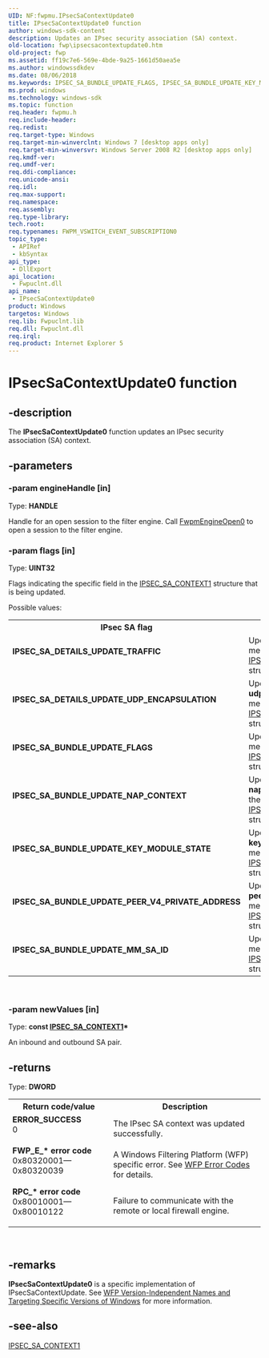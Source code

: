 ```yaml
---
UID: NF:fwpmu.IPsecSaContextUpdate0
title: IPsecSaContextUpdate0 function
author: windows-sdk-content
description: Updates an IPsec security association (SA) context.
old-location: fwp\ipsecsacontextupdate0.htm
old-project: fwp
ms.assetid: ff19c7e6-569e-4bde-9a25-1661d50aea5e
ms.author: windowssdkdev
ms.date: 08/06/2018
ms.keywords: IPSEC_SA_BUNDLE_UPDATE_FLAGS, IPSEC_SA_BUNDLE_UPDATE_KEY_MODULE_STATE, IPSEC_SA_BUNDLE_UPDATE_MM_SA_ID, IPSEC_SA_BUNDLE_UPDATE_NAP_CONTEXT, IPSEC_SA_BUNDLE_UPDATE_PEER_V4_PRIVATE_ADDRESS, IPSEC_SA_DETAILS_UPDATE_TRAFFIC, IPSEC_SA_DETAILS_UPDATE_UDP_ENCAPSULATION, IPsecSaContextUpdate0, IPsecSaContextUpdate0 function [Filtering], fwp.ipsecsacontextupdate0, fwpmu/IPsecSaContextUpdate0
ms.prod: windows
ms.technology: windows-sdk
ms.topic: function
req.header: fwpmu.h
req.include-header: 
req.redist: 
req.target-type: Windows
req.target-min-winverclnt: Windows 7 [desktop apps only]
req.target-min-winversvr: Windows Server 2008 R2 [desktop apps only]
req.kmdf-ver: 
req.umdf-ver: 
req.ddi-compliance: 
req.unicode-ansi: 
req.idl: 
req.max-support: 
req.namespace: 
req.assembly: 
req.type-library: 
tech.root: 
req.typenames: FWPM_VSWITCH_EVENT_SUBSCRIPTION0
topic_type:
 - APIRef
 - kbSyntax
api_type:
 - DllExport
api_location:
 - Fwpuclnt.dll
api_name:
 - IPsecSaContextUpdate0
product: Windows
targetos: Windows
req.lib: Fwpuclnt.lib
req.dll: Fwpuclnt.dll
req.irql: 
req.product: Internet Explorer 5
---
```


# IPsecSaContextUpdate0 function


## -description


The <b>IPsecSaContextUpdate0</b> function updates an IPsec security association (SA) context.


## -parameters




### -param engineHandle [in]

Type: <b>HANDLE</b>

Handle for an open session to the filter engine. Call <a href="https://msdn.microsoft.com/5165f219-f3e0-4e84-915b-75912aab02b7">FwpmEngineOpen0</a> to open a session to the filter engine.


### -param flags [in]

Type: <b>UINT32</b>

Flags indicating the specific field in the <a href="https://msdn.microsoft.com/a3e210a7-cd3a-42fc-b3a0-7df9ad6778af">IPSEC_SA_CONTEXT1</a> structure that is being updated.

Possible values:

<table>
<tr>
<th>IPsec SA flag</th>
<th>Meaning</th>
</tr>
<tr>
<td width="40%"><a id="IPSEC_SA_DETAILS_UPDATE_TRAFFIC"></a><a id="ipsec_sa_details_update_traffic"></a><dl>
<dt><b>IPSEC_SA_DETAILS_UPDATE_TRAFFIC</b></dt>
</dl>
</td>
<td width="60%">
Updates the <b>traffic</b> member of the <a href="https://msdn.microsoft.com/257e7ac0-9cb4-45aa-b7e5-107bb3483ab9">IPSEC_SA_DETAILS1</a> structure.

</td>
</tr>
<tr>
<td width="40%"><a id="IPSEC_SA_DETAILS_UPDATE_UDP_ENCAPSULATION"></a><a id="ipsec_sa_details_update_udp_encapsulation"></a><dl>
<dt><b>IPSEC_SA_DETAILS_UPDATE_UDP_ENCAPSULATION</b></dt>
</dl>
</td>
<td width="60%">
Updates the <b>udpEncapsulation</b> member of the <a href="https://msdn.microsoft.com/257e7ac0-9cb4-45aa-b7e5-107bb3483ab9">IPSEC_SA_DETAILS1</a> structure.

</td>
</tr>
<tr>
<td width="40%"><a id="IPSEC_SA_BUNDLE_UPDATE_FLAGS"></a><a id="ipsec_sa_bundle_update_flags"></a><dl>
<dt><b>IPSEC_SA_BUNDLE_UPDATE_FLAGS</b></dt>
</dl>
</td>
<td width="60%">
Updates the <b>flags</b> member of the <a href="https://msdn.microsoft.com/491f43ca-07ce-460f-8c20-e5eb0f7bcac4">IPSEC_SA_BUNDLE1</a> structure.

</td>
</tr>
<tr>
<td width="40%"><a id="IPSEC_SA_BUNDLE_UPDATE_NAP_CONTEXT"></a><a id="ipsec_sa_bundle_update_nap_context"></a><dl>
<dt><b>IPSEC_SA_BUNDLE_UPDATE_NAP_CONTEXT</b></dt>
</dl>
</td>
<td width="60%">
Updates the <b>napContext</b> member of the <a href="https://msdn.microsoft.com/491f43ca-07ce-460f-8c20-e5eb0f7bcac4">IPSEC_SA_BUNDLE1</a> structure.

</td>
</tr>
<tr>
<td width="40%"><a id="IPSEC_SA_BUNDLE_UPDATE_KEY_MODULE_STATE"></a><a id="ipsec_sa_bundle_update_key_module_state"></a><dl>
<dt><b>IPSEC_SA_BUNDLE_UPDATE_KEY_MODULE_STATE</b></dt>
</dl>
</td>
<td width="60%">
Updates the <b>keyModuleState</b> member of the <a href="https://msdn.microsoft.com/491f43ca-07ce-460f-8c20-e5eb0f7bcac4">IPSEC_SA_BUNDLE1</a> structure.

</td>
</tr>
<tr>
<td width="40%"><a id="IPSEC_SA_BUNDLE_UPDATE_PEER_V4_PRIVATE_ADDRESS"></a><a id="ipsec_sa_bundle_update_peer_v4_private_address"></a><dl>
<dt><b>IPSEC_SA_BUNDLE_UPDATE_PEER_V4_PRIVATE_ADDRESS</b></dt>
</dl>
</td>
<td width="60%">
Updates the <b>peerV4PrivateAddress</b> member of the <a href="https://msdn.microsoft.com/491f43ca-07ce-460f-8c20-e5eb0f7bcac4">IPSEC_SA_BUNDLE1</a> structure.

</td>
</tr>
<tr>
<td width="40%"><a id="IPSEC_SA_BUNDLE_UPDATE_MM_SA_ID"></a><a id="ipsec_sa_bundle_update_mm_sa_id"></a><dl>
<dt><b>IPSEC_SA_BUNDLE_UPDATE_MM_SA_ID</b></dt>
</dl>
</td>
<td width="60%">
Updates the <b>mmSaId</b> member of the <a href="https://msdn.microsoft.com/491f43ca-07ce-460f-8c20-e5eb0f7bcac4">IPSEC_SA_BUNDLE1</a> structure.

</td>
</tr>
</table>
 


### -param newValues [in]

Type: <b>const <a href="https://msdn.microsoft.com/a3e210a7-cd3a-42fc-b3a0-7df9ad6778af">IPSEC_SA_CONTEXT1</a>*</b>

An inbound and outbound SA pair.


## -returns



Type: <b>DWORD</b>

<table>
<tr>
<th>Return code/value</th>
<th>Description</th>
</tr>
<tr>
<td width="40%">
<dl>
<dt><b>ERROR_SUCCESS</b></dt>
<dt>0</dt>
</dl>
</td>
<td width="60%">
The IPsec SA context was updated successfully.

</td>
</tr>
<tr>
<td width="40%">
<dl>
<dt><b>FWP_E_* error code</b></dt>
<dt>0x80320001—0x80320039</dt>
</dl>
</td>
<td width="60%">
A Windows Filtering Platform (WFP) specific error. See <a href="https://msdn.microsoft.com/11f3085a-f044-4a78-b47a-59b9086562bf">WFP Error Codes</a> for details.

</td>
</tr>
<tr>
<td width="40%">
<dl>
<dt><b>RPC_* error code</b></dt>
<dt>0x80010001—0x80010122</dt>
</dl>
</td>
<td width="60%">
Failure to communicate with the remote or local firewall engine.

</td>
</tr>
</table>
 




## -remarks



<b>IPsecSaContextUpdate0</b> is a specific implementation of IPsecSaContextUpdate. See <a href="https://msdn.microsoft.com/FBDF53E5-F7DE-4DEB-AC18-6D2BB59FE670">WFP Version-Independent Names and Targeting Specific Versions of Windows</a>  for more information.




## -see-also




<a href="https://msdn.microsoft.com/a3e210a7-cd3a-42fc-b3a0-7df9ad6778af">IPSEC_SA_CONTEXT1</a>
 

 

